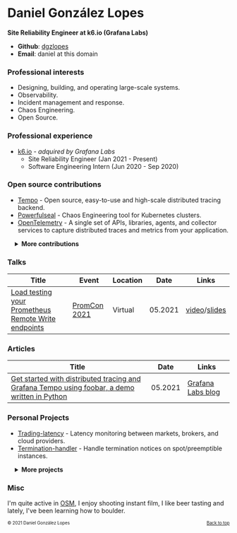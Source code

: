 # Daniel González Lopes

**Site Reliability Engineer at k6.io (Grafana Labs)**

- **Github**: [dgzlopes](https://github.com/dgzlopes) 
- **Email**: daniel at this domain

### Professional interests

- Designing, building, and operating large-scale systems.
- Observability.
- Incident management and response.
- Chaos Engineering.
- Open Source.

### Professional experience

- [k6.io](https://k6.io/) - *adquired by Grafana Labs*
   - Site Reliability Engineer (Jan 2021 - Present)
   - Software Engineering Intern (Jun 2020 - Sep 2020)

### Open source contributions

- [Tempo](https://github.com/grafana/tempo) - Open source, easy-to-use and high-scale distributed tracing backend.
- [Powerfulseal](https://github.com/bloomberg/powerfulseal) - Chaos Engineering tool for Kubernetes clusters.
- [OpenTelemetry](https://github.com/open-telemetry) - A single set of APIs, libraries, agents, and collector services to capture distributed traces and metrics from your application.

<details  style="margin-left:1.2em;">
    <summary><b>More contributions</b></summary>

- [Traefik](https://github.com/traefik/traefik) - Modern HTTP reverse proxy and load balancer.
- [Liftbridge](https://github.com/liftbridge-io) - Lightweight, fault-tolerant message streams for NATS.
- [Detect-secrets](https://github.com/Yelp/detect-secrets) - Module for detecting secrets within a codebase.
</details>

### Talks

| Title  | Event  | Location  | Date | Links  |
|---|---|---|---|---|
| [Load testing your Prometheus Remote Write endpoints](https://sched.co/ibJ4)  | [PromCon 2021](https://promcon.io/2021-online/) | Virtual | 05.2021 | [video](https://www.youtube.com/watch?v=qrbmlTTthQk)/[slides](https://static.sched.com/hosted_files/promcononline2021/6d/LoadTestingRemoteWritePromcon.pdf) |

### Articles

| Title  | Date | Links  |
|---|---|---|
| [Get started with distributed tracing and Grafana Tempo using foobar, a demo written in Python](https://grafana.com/blog/2021/05/04/get-started-with-distributed-tracing-and-grafana-tempo-using-foobar-a-demo-written-in-python/)  | 05.2021 | [Grafana Labs blog](https://grafana.com/blog/2021/05/04/get-started-with-distributed-tracing-and-grafana-tempo-using-foobar-a-demo-written-in-python/) |

### Personal Projects
- [Trading-latency](https://dev.trading-latency.com/) - Latency monitoring between markets, brokers, and cloud providers.
- [Termination-handler](https://github.com/dgzlopes/termination-handler) - Handle termination notices on spot/preemptible instances.

<details  style="margin-left:1.2em;">
    <summary><b>More projects</b></summary>
  
- [Vizceral-svelte](https://github.com/dgzlopes/vizceral-svelte) - Svelte wrapper around Vizceral.
- [Cloud-detect](https://github.com/dgzlopes/cloud-detect) - Module that determines a host's cloud provider.
- [Tcp-latency](https://github.com/dgzlopes/tcp-latency) - Module and command-line tool to measure latency using TCP.

</details>

### Misc
I'm quite active in [OSM](https://www.openstreetmap.org/), I enjoy shooting instant film, I like beer tasting and lately, I've been learning how to boulder.

<sub><sup>© 2021 Daniel González Lopes </a><a href="#" style="float: right;">Back to top</a></sup></sub>
